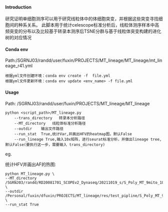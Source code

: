 #### Introduction
研究证明单细胞测序可以用于研究线粒体中的体细胞突变，并根据这些突变寻找细胞间的种系关系。
此脚本用于统计celescope标准分析后，线粒体测序样本中高频突变的分布以及比较基于转录本测序后TSNE分群与基于线粒体突变构建的进化树的对应情况

#### Conda env

Path:/SGRNJ03/randd/user/fuxin/PROJECTS/MT_lineage/MT_lineage/mt_lineage_r41.yml

    根据yml文件创建环境：conda env create -f  file.yml
    根据yml文件更新环境：conda env update <env_name> -f file.yml


#### Usage

Path: /SGRNJ03/randd/user/fuxin/PROJECTS/MT_lineage/MT_lineage


    python <script_path>/MT_lineage.py 
        --trans_directory   转录本分析路径
        --MT_directory   线粒体标准分析路径
        --outdir    输出文件路径
        --run_stat  True,统计Var,并画出HFV的heatmap图，默认False
        --run_lineage True,输入10x矩阵，进行seurat标准分析，并做出lineage tree,默认False(要执行这一步，需要输入 trans_directory)


eg.

统计HFV并画出AF的热图:

    python MT_lineage.py \
    --MT_directory /SGRNJ03/randd/RD20081701_SCOPEv2_Dynaseq/20211019_s/S_Poly_MT_9mito_1015 \
    --outdir /Personal/fuxin/dfuxin/PROJECTS/MT_lineage/res/test_pipline/S_Poly_MT_9mito_1015 \
    --run_stat True


